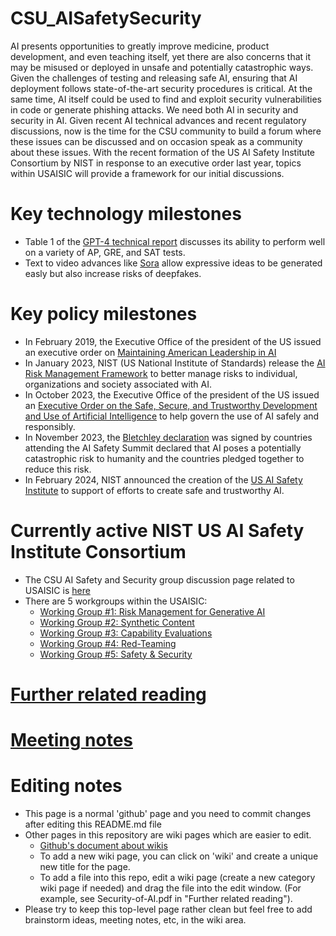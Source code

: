 # CSU_AISafetySecurity

AI presents opportunities to greatly improve medicine, product development, and even teaching itself, yet there are also concerns that it may be misused or deployed in unsafe and potentially catastrophic ways. Given the challenges of testing and releasing safe AI, ensuring that AI deployment follows state-of-the-art security procedures is critical. At the same time, AI itself could be used to find and exploit security vulnerabilities in code or generate phishing attacks. We need both AI in security and security in AI. Given recent AI technical advances and recent regulatory discussions, now is the time for the CSU community to build a forum where these issues can be discussed and on occasion speak as a community about these issues. With the recent formation of the US AI Safety Institute Consortium by NIST in response to an executive order last year, topics within USAISIC will provide a framework for our initial discussions.

# Key technology milestones
  * Table 1 of the [GPT-4 technical report](https://arxiv.org/pdf/2303.08774.pdf) discusses its ability to perform well on a variety of AP, GRE, and SAT tests.
  * Text to video advances like [Sora](https://openai.com/sora) allow expressive ideas to be generated easly but also increase risks of deepfakes.

# Key policy milestones
  * In February 2019, the Executive Office of the president of the US issued an executive order on [Maintaining American Leadership in AI](https://www.federalregister.gov/documents/2019/02/14/2019-02544/maintaining-american-leadership-in-artificial-intelligence)
  * In January 2023, NIST (US National Institute of Standards) release the [AI Risk Management Framework](https://www.nist.gov/itl/ai-risk-management-framework) to better manage risks to individual, organizations and society associated with AI.
  * In October 2023, the Executive Office of the president of the US issued an [Executive Order on the Safe, Secure, and Trustworthy Development and Use of Artificial Intelligence](https://www.whitehouse.gov/briefing-room/presidential-actions/2023/10/30/executive-order-on-the-safe-secure-and-trustworthy-development-and-use-of-artificial-intelligence/) to help govern the use of AI safely and responsibly.
  * In November 2023, the [Bletchley declaration](https://www.theguardian.com/technology/2023/nov/01/uk-us-eu-and-china-sign-declaration-of-ais-catastrophic-danger) was signed by countries attending the AI Safety Summit declared that AI poses a potentially catastrophic risk to humanity and the countries pledged together to reduce this risk.
  * In February 2024, NIST announced the creation of the [US AI Safety Institute](https://www.nist.gov/artificial-intelligence/artificial-intelligence-safety-institute) to support of efforts to create safe and trustworthy AI.

# Currently active NIST US AI Safety Institute Consortium
  * The CSU AI Safety and Security group discussion page related to USAISIC is [here](https://github.com/SteveKommrusch/CSU_AISafetySecurity/wiki/USAISIC)
  * There are 5 workgroups within the USAISIC:
    * [Working Group #1: Risk Management for Generative AI](https://github.com/SteveKommrusch/CSU_AISafetySecurity/wiki/Working-Group-%231%3A-Risk-Management-for-Generative-AI)
    * [Working Group #2: Synthetic Content](https://github.com/SteveKommrusch/CSU_AISafetySecurity/wiki/Working-Group-%232%3A-Synthetic-Content)
    * [Working Group #3: Capability Evaluations](https://github.com/SteveKommrusch/CSU_AISafetySecurity/wiki/Working-Group-%233%3A-Capability-Evaluations)
    * [Working Group #4: Red-Teaming](https://github.com/SteveKommrusch/CSU_AISafetySecurity/wiki/Working-Group-%234%3A-Red-Teaming)
    * [Working Group #5: Safety & Security](https://github.com/SteveKommrusch/CSU_AISafetySecurity/wiki/Working-Group-%235%3A-Safety-%26-Security)

# [Further related reading](https://github.com/SteveKommrusch/CSU_AISafetySecurity/wiki/Related-reading)

# [Meeting notes](https://github.com/SteveKommrusch/CSU_AISafetySecurity/wiki/Meeting-notes)

# Editing notes
  * This page is a normal 'github' page and you need to commit changes after editing this README.md file
  * Other pages in this repository are wiki pages which are easier to edit.
    * [Github's document about wikis](https://docs.github.com/en/communities/documenting-your-project-with-wikis/about-wikis)
    * To add a new wiki page, you can click on 'wiki' and create a unique new title for the page.
    * To add a file into this repo, edit a wiki page (create a new category wiki page if needed) and drag the file into the edit window. (For example, see Security-of-AI.pdf in "Further related reading").
  * Please try to keep this top-level page rather clean but feel free to add brainstorm ideas, meeting notes, etc, in the wiki area.
